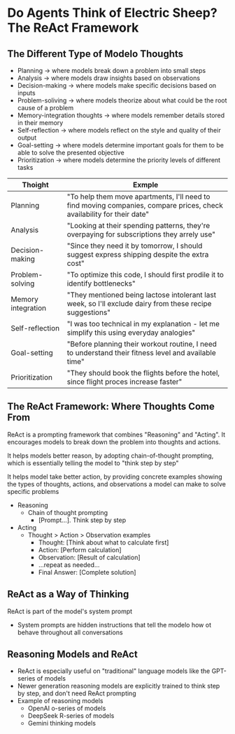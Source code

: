 # Do Agents Think of Electric Sheep? The ReAct Framework

## The Different Type of Modelo Thoughts
- Planning -> where models break down a problem into small steps
- Analysis -> where models draw insights based on observations
- Decision-making -> where models make specific decisions based on inputs
- Problem-soliving -> where models theorize about what could be the root cause of a problem
- Memory-integration thoughts -> where models remember details stored in their memory
- Self-reflection -> where models reflect on the style and quality of their output
- Goal-setting -> where models determine important goals for them to be able to solve the presented objective
- Prioritization -> where models determine the priority levels of different tasks

|Thoight|Exmple|
|---|---|
|Planning|"To help them move apartments, I'll need to find moving companies, compare prices, check availability for their date"|
|Analysis|"Looking at their spending patterns, they're overpaying for subscriptions they arrely use"|
|Decision-making|"Since they need it by tomorrow, I should suggest express shipping despite the extra cost"|
|Problem-solving|"To optimize this code, I should first prodile it to identify bottlenecks"|
|Memory integration|"They mentioned being lactose intolerant last week, so I'll exclude dairy from these recipe suggestions"|
|Self-reflection|"I was too technical in my explanation - let me simplify this using everyday analogies"|
|Goal-setting|"Before planning their workout routine, I need to understand their fitness level and available time"|
|Prioritization|"They should book the flights before the hotel, since flight proces increase faster"|

## The ReAct Framework: Where Thoughts Come From
ReAct is a prompting framework that combines "Reasoning" and "Acting". It encourages models to break down the problem into thoughts and actions.

It helps models better reason, by adopting chain-of-thought prompting, which is essentially telling the model to "think step by step"

It helps model take better action, by providing concrete examples showing the types of thoughts, actions, and observations a model can make to solve specific problems

- Reasoning
    - Chain of thought prompting
        - [Prompt...]. Think step by step
- Acting
    - Thought > Action > Observation examples
        - Thought: [Think about what to calculate first]
        - Action: [Perform calculation]
        - Observation: [Result of calculation]
        - ...repeat as needed...
        - Final Answer: [Complete solution]


## ReAct as a Way of Thinking
ReAct is part of the model's system prompt
- System prompts are hidden instructions that tell the modelo how ot behave throughout all conversations

## Reasoning Models and ReAct
- ReAct is especially useful on "traditional" language models like the GPT-series of models
- Newer generation reasoning models are explicitly trained to think step by step, and don't need ReAct prompting
- Example of reasoning models
    - OpenAI o-series of models
    - DeepSeek R-series of models
    - Gemini thinking models